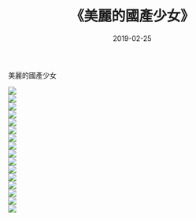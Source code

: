 ﻿---
layout: post
title:  《美麗的國產少女》
date:   2019-02-25
img: http://pic.660000.xyz/1:/唯美/2019/美麗的國產少女/000.jpg
categories: [美女, 清纯, 唯美]
---

美麗的國產少女

  ![](http://pic.660000.xyz/1:/唯美/2019/美麗的國產少女/001.jpg) <br> ![](http://pic.660000.xyz/1:/唯美/2019/美麗的國產少女/002.jpg) <br> ![](http://pic.660000.xyz/1:/唯美/2019/美麗的國產少女/003.jpg) <br> ![](http://pic.660000.xyz/1:/唯美/2019/美麗的國產少女/004.jpg) <br> ![](http://pic.660000.xyz/1:/唯美/2019/美麗的國產少女/005.jpg) <br> ![](http://pic.660000.xyz/1:/唯美/2019/美麗的國產少女/006.jpg) <br> ![](http://pic.660000.xyz/1:/唯美/2019/美麗的國產少女/007.jpg) <br> ![](http://pic.660000.xyz/1:/唯美/2019/美麗的國產少女/008.jpg) <br> ![](http://pic.660000.xyz/1:/唯美/2019/美麗的國產少女/009.jpg) <br> ![](http://pic.660000.xyz/1:/唯美/2019/美麗的國產少女/010.jpg) <br> ![](http://pic.660000.xyz/1:/唯美/2019/美麗的國產少女/011.jpg) <br> ![](http://pic.660000.xyz/1:/唯美/2019/美麗的國產少女/012.jpg) <br> ![](http://pic.660000.xyz/1:/唯美/2019/美麗的國產少女/013.jpg) <br> ![](http://pic.660000.xyz/1:/唯美/2019/美麗的國產少女/014.jpg) <br> ![](http://pic.660000.xyz/1:/唯美/2019/美麗的國產少女/015.jpg) <br> ![](http://pic.660000.xyz/1:/唯美/2019/美麗的國產少女/016.jpg) <br>